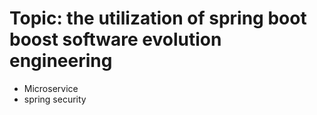 # Topic: the utilization of spring boot boost software evolution engineering
- Microservice
- spring security
